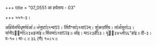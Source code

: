 +++
title = "07_0551 आ हर्यताय - 03"

+++
५५१-३।

आ꣤꣯ह꣥र्यता꣤꣯य꣥धृष्ण꣤व꣥आ꣤॥ ध꣡नूष्टा꣢ऽ१न्वाऽ᳒२᳒। ति꣡पौꣳसा꣢ऽ१याऽ᳒२᳒म्। शु꣡क्राऱवि꣢य। ता꣡अ꣪सुरा꣢ऽ३। या꣡नीऽ२᳐र्णा꣣ऽ२३४इजा꣥इ॥ वि꣡पामा꣢ऽ१ग्राऽ᳒२᳒इ॥ ओ꣡इ। माऽ२३ही꣤ऽ३। यू꣢ऽ᳐३४५वोऽ६"हा꣥इ॥ दी-३। प-१०। मा-८॥ ३६ (णै) १०८५॥